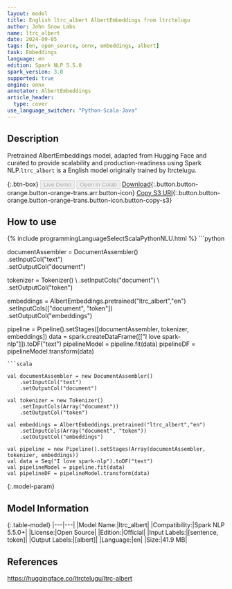 ```yaml
---
layout: model
title: English ltrc_albert AlbertEmbeddings from ltrctelugu
author: John Snow Labs
name: ltrc_albert
date: 2024-09-05
tags: [en, open_source, onnx, embeddings, albert]
task: Embeddings
language: en
edition: Spark NLP 5.5.0
spark_version: 3.0
supported: true
engine: onnx
annotator: AlbertEmbeddings
article_header:
  type: cover
use_language_switcher: "Python-Scala-Java"
---
```


## Description

Pretrained AlbertEmbeddings model, adapted from Hugging Face and curated to provide scalability and production-readiness using Spark NLP.`ltrc_albert` is a English model originally trained by ltrctelugu.

{:.btn-box}
<button class="button button-orange" disabled>Live Demo</button>
<button class="button button-orange" disabled>Open in Colab</button>
[Download](https://s3.amazonaws.com/auxdata.johnsnowlabs.com/public/models/ltrc_albert_en_5.5.0_3.0_1725528237500.zip){:.button.button-orange.button-orange-trans.arr.button-icon}
[Copy S3 URI](s3://auxdata.johnsnowlabs.com/public/models/ltrc_albert_en_5.5.0_3.0_1725528237500.zip){:.button.button-orange.button-orange-trans.button-icon.button-copy-s3}

## How to use



<div class="tabs-box" markdown="1">
{% include programmingLanguageSelectScalaPythonNLU.html %}
```python
 
documentAssembler = DocumentAssembler() \
      .setInputCol("text") \
      .setOutputCol("document")
    
tokenizer = Tokenizer() \ 
      .setInputCols("document") \ 
      .setOutputCol("token")

embeddings = AlbertEmbeddings.pretrained("ltrc_albert","en") \
      .setInputCols(["document", "token"]) \
      .setOutputCol("embeddings")       
        
pipeline = Pipeline().setStages([documentAssembler, tokenizer, embeddings])
data = spark.createDataFrame([["I love spark-nlp"]]).toDF("text")
pipelineModel = pipeline.fit(data)
pipelineDF = pipelineModel.transform(data)

```
```scala

val documentAssembler = new DocumentAssembler() 
    .setInputCol("text") 
    .setOutputCol("document")
    
val tokenizer = new Tokenizer() 
    .setInputCols(Array("document"))
    .setOutputCol("token")

val embeddings = AlbertEmbeddings.pretrained("ltrc_albert","en") 
    .setInputCols(Array("document", "token")) 
    .setOutputCol("embeddings")

val pipeline = new Pipeline().setStages(Array(documentAssembler, tokenizer, embeddings))
val data = Seq("I love spark-nlp").toDF("text")
val pipelineModel = pipeline.fit(data)
val pipelineDF = pipelineModel.transform(data)

```
</div>

{:.model-param}
## Model Information

{:.table-model}
|---|---|
|Model Name:|ltrc_albert|
|Compatibility:|Spark NLP 5.5.0+|
|License:|Open Source|
|Edition:|Official|
|Input Labels:|[sentence, token]|
|Output Labels:|[albert]|
|Language:|en|
|Size:|41.9 MB|

## References

https://huggingface.co/ltrctelugu/ltrc-albert